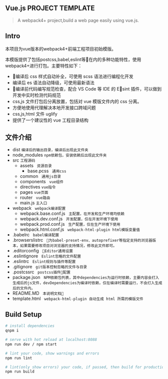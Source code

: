 ## Vue.js PROJECT TEMPLATE

> A webpack4+ project,build a web page easily using vue.js.

## Intro
本项目为vue版本的webpack4+前端工程项目初始模版。

本模版提供了包括postcss,babel,eslint等在内的多种功能特性，使用webpack4+进行打包。主要特性如下：
- 编译后 css 样式自动补全，可使用 scss 语法进行编程化开发
- 编译后 es 语法自动降级，可使用最新语法
- 编译前代码编写规范检查，配合 VS Code 等 IDE 的 Esint 插件，可以做到开发中实时检测代码规范
- css,js 文件打包后分离放置，包括对 vue 模版文件内的 css 分离。
- 方便地使用代理解决本地开发接口跨域问题
- css,js,html 文件 uglify
- 提供了一个建议性的 vue 工程目录结构

## 文件介绍
- dist  `编译后的输出目录，编译后出现此文件夹`
- node_modules `npm依赖包，安装依赖后出现此文件夹`
- src `工程源码 `
    -  assets ` 资源目录`
        - base.pcss ` 通用css`
    - common ` 通用js目录`
    - components ` vue组件`
    - directives `vue指令`
    - pages `vue页面`
    - router ` vue路由`
    - main.js `主入口`
- webpack ` webpack编译配置`
    - webpack.base.conf.js ` 主配置，在开发和生产环境均依赖`
    - webpack.dev.conf.js ` 开发配置，仅在开发环境下使用`
    - webpack.prod.conf.js ` 生产配置，仅在生产环境下使用`
    - webpack.html.conf.js ` webpack-html-plugin html模版变量值`
- .babelrc ` babel编译配置`
- .browserslistrc ` 为babel-preset-env、autoprefixer等指定支持的浏览器版本，如果需要修改项目对浏览器的支持情况，修改此文件即可。`
- .editorconfig ` Editor通用设置`
- .eslintignore ` Eslint忽略的文件配置`
- .eslintrc ` Eslint规则与插件等配置`
- .gitignore ` git版本控制忽略的文件与目录`
- .postcssrc ` postcss插件配置`
- package.json ` NPM依赖包列表，其中dependencies为运行时依赖，主要内容会打入生成后的js文件，devDependencies为编译时依赖，仅在编译时需要运行，不会打入生成后的文件内。`
- README.MD ` 本说明文档`
- template.html ` webpack-html-plugin 自动生成 html 所需的模版文件`


## Build Setup

``` bash
# install dependencies
qnpm i

# serve with hot reload at localhost:8088
npm run dev / npm start

# lint your code, show warnings and errors
npm run lint

# lint(only show errors) your code, if passed, then build for production
npm run build

```